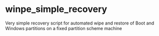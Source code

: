 # winpe_simple_recovery
Very simple recovery script for automated wipe and restore of Boot and Windows partitions on a fixed partition scheme machine
